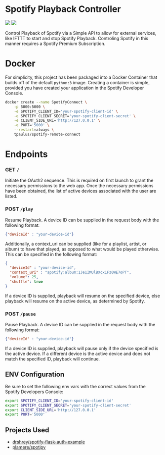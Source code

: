 Spotify Playback Controller
==========================
[![](https://img.shields.io/docker/automated/tpaulus/spotify-remote-connect.svg?maxAge=2592000)](hub.docker.com/r/tpaulus/spotify-remote-connect/builds/)
[![](https://images.microbadger.com/badges/image/tpaulus/spotify-remote-connect.svg)](https://microbadger.com/images/tpaulus/spotify-remote-connect)


Control Playback of Spotify via a Simple API to allow for external services, like IFTTT to start and stop Spotify
Playback. Controling Spotify in this manner requires a Spotify Premium Subscription.

# Docker
For simplicity, this project has been packaged into a Docker Container that builds off of the default `python:3` image.
Creating a container is simple, provided you have created your application in the Spotify Developer Console.

```sh
docker create --name SpotifyConnect \
    -p 5000:5000 \
    -e SPOTIFY_CLIENT_ID='your-spotify-client-id' \
    -e SPOTIFY_CLIENT_SECRET='your-spotify-client-secret' \
    -e CLIENT_SIDE_URL='http://127.0.0.1' \
    -e PORT='5000' \
    --restart=always \
    tpaulus/spotify-remote-connect
```

# Endpoints
### **GET** `/`
Initiate the OAuth2 sequence. This is required on first launch to grant the necessary permissions to the web app.
Once the necessary permissions have been obtained, the list of active devices associated with the user are listed.

### **POST** `/play`
Resume Playback. A device ID can be supplied in the request body with the following format:
```json
{"deviceId" : "your-device-id"}
```

Additionally, a context_uri can be supplied (like for a playlist, artist, or album) to have that played, as opposed to
what would be played otherwise. This can be specified in the following format:
```json
{
  "deviceId" : "your-device-id",
  "context_uri" : "spotify:album:1Je1IMUlBXcx1Fz0WE7oPT",
  "volume": 25,
  "shuffle": true
}
```

If a device ID is supplied, playback will resume on the specified device, else playback will resume on the active
device, as determined by Spotify.

### **POST** `/pause`
Pause Playback. A device ID can be supplied in the request body with the following format:
```json
{"deviceId" : "your-device-id"}
```

If a device ID is supplied, playback will pause only if the device specified is the active device. If a different device
is the active device and does not match the specified ID, playback will continue.

## ENV Configuration
Be sure to set the following env vars with the correct values from the Spotify Developers Console:

```sh
export SPOTIFY_CLIENT_ID='your-spotify-client-id'
export SPOTIFY_CLIENT_SECRET='your-spotify-client-secret'
export CLIENT_SIDE_URL='http://127.0.0.1'
export PORT='5000'
```


## Projects Used
- [drshrey/spotify-flask-auth-example](https://github.com/drshrey/spotify-flask-auth-example)
- [plamere/spotipy](https://github.com/plamere/spotipy)